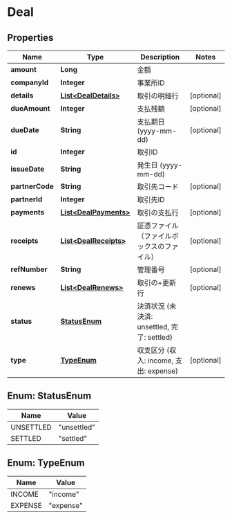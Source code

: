 

# Deal


## Properties

Name | Type | Description | Notes
------------ | ------------- | ------------- | -------------
**amount** | **Long** | 金額 | 
**companyId** | **Integer** | 事業所ID | 
**details** | [**List&lt;DealDetails&gt;**](DealDetails.md) | 取引の明細行 |  [optional]
**dueAmount** | **Integer** | 支払残額 |  [optional]
**dueDate** | **String** | 支払期日 (yyyy-mm-dd) |  [optional]
**id** | **Integer** | 取引ID | 
**issueDate** | **String** | 発生日 (yyyy-mm-dd) | 
**partnerCode** | **String** | 取引先コード |  [optional]
**partnerId** | **Integer** | 取引先ID | 
**payments** | [**List&lt;DealPayments&gt;**](DealPayments.md) | 取引の支払行 |  [optional]
**receipts** | [**List&lt;DealReceipts&gt;**](DealReceipts.md) | 証憑ファイル（ファイルボックスのファイル） |  [optional]
**refNumber** | **String** | 管理番号 |  [optional]
**renews** | [**List&lt;DealRenews&gt;**](DealRenews.md) | 取引の+更新行 |  [optional]
**status** | [**StatusEnum**](#StatusEnum) | 決済状況 (未決済: unsettled, 完了: settled) | 
**type** | [**TypeEnum**](#TypeEnum) | 収支区分 (収入: income, 支出: expense) |  [optional]



## Enum: StatusEnum

Name | Value
---- | -----
UNSETTLED | &quot;unsettled&quot;
SETTLED | &quot;settled&quot;



## Enum: TypeEnum

Name | Value
---- | -----
INCOME | &quot;income&quot;
EXPENSE | &quot;expense&quot;



